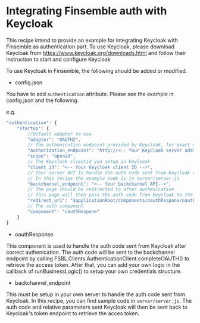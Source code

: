 # Integrating Finsemble auth with Keycloak

This recipe intend to provide an example for integrating Keycloak with Finsemble as authentication part.
To use Keycloak, please download Keycloak from https://www.keycloak.org/downloads.html and follow their instruction to start and configure Keycloak

To use Keycloak in Finsemble, the following should be added or modified.
- config.json

You have to add `authentication` attribute. Please see the example in config.json and the following.

e.g.
```javascript
"authentication": {
    "startup": {
        //Default adapter to use
        "adapter": "OAUTH2",
        // The authenication endpoint provided by Keycloak, for exact endpoint, please check your own Keycloak setting or their reference material
        "authorization_endpoint": "http://<-- Your Keycloak server address -->:<-- Your Keycloak server port -->/auth/realms/<-- You realm id -->/protocol/openid-connect/auth",
        "scope": "openid",
        // The Keycloak clientid you setup in Keylcoak
        "client_id": "<-- Your Keycloak client ID -->",
        // Your server API to handle the auth code sent from Keycloak to retrieve the access token
        // In this recipe the example code is in server/server.js
        "backchannel_endpoint": "<-- Your backchannel API-->",
        // The page should be redirected to after authenication
        // This page will then pass the auth code from keycloak to the backchannel endpoint
        "redirect_uri": "$applicationRoot/components/oauthRespone/oauthRespone.html",
        // The auth component
        "component": "oauthRespone"
    }
}
```

- oauthResponse

This component is used to handle the auth code sent from Keycloak after correct authenication. 
The auth code will be sent to the backchannel endpoint by calling FSBL.Clients.AuthenticationClient.completeOAUTH() to retrieve the access token.
After that, you can add your own logic in the callback of runBusinessLogic() to setup your own credentials structure.

- backchannel_endpoint

This must be setup in your own server to handle the auth code sent from Keycloak.
In this recipe, you can find sample code in `server/server.js`. The auth code and relative parameters sent Keycloak will then be sent back to Keycloak's token endpoint to retrieve the acces token.
